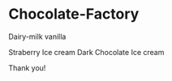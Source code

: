 # Chocolate-Factory


Dairy-milk
vanilla


Straberry Ice cream
Dark Chocolate Ice cream

Thank you!
